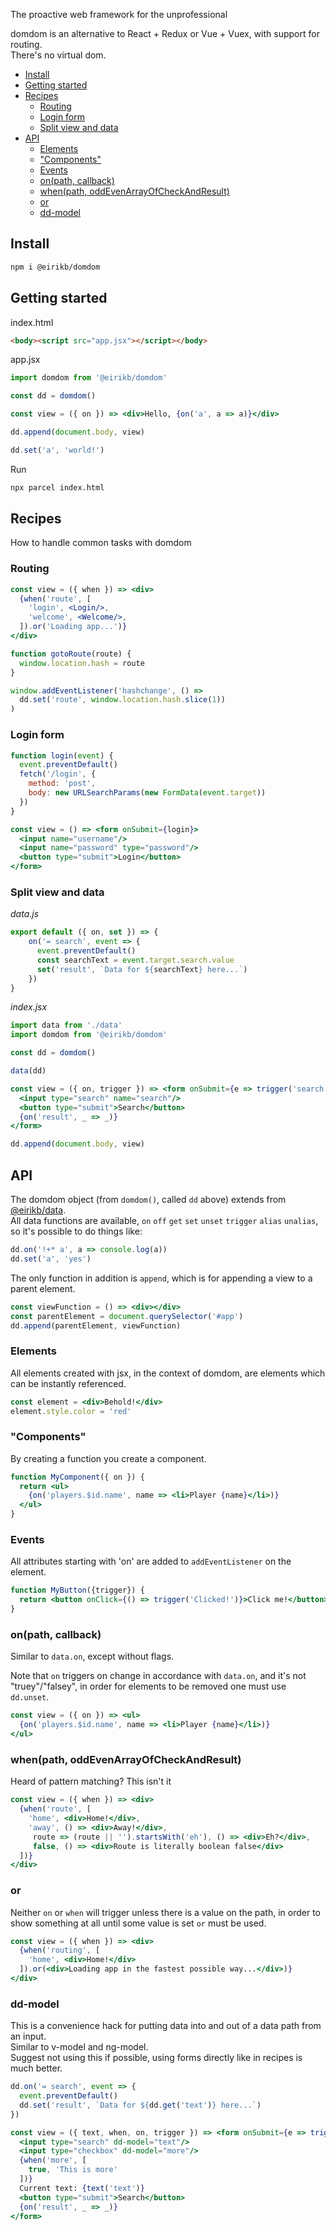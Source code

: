 The proactive web framework for the unprofessional

domdom is an alternative to React + Redux or Vue + Vuex, with support for routing.  
There's no virtual dom.

<!-- START doctoc generated TOC please keep comment here to allow auto update -->
<!-- DON'T EDIT THIS SECTION, INSTEAD RE-RUN doctoc TO UPDATE -->


- [Install](#install)
- [Getting started](#getting-started)
- [Recipes](#recipes)
  - [Routing](#routing)
  - [Login form](#login-form)
  - [Split view and data](#split-view-and-data)
- [API](#api)
  - [Elements](#elements)
  - ["Components"](#components)
  - [Events](#events)
  - [on(path, callback)](#onpath-callback)
  - [when(path, oddEvenArrayOfCheckAndResult)](#whenpath-oddevenarrayofcheckandresult)
  - [or](#or)
  - [dd-model](#dd-model)

<!-- END doctoc generated TOC please keep comment here to allow auto update -->

## Install

```bash
npm i @eirikb/domdom
```

## Getting started

index.html
```html
<body><script src="app.jsx"></script></body>
```

app.jsx
```jsx harmony
import domdom from '@eirikb/domdom'

const dd = domdom()

const view = ({ on }) => <div>Hello, {on('a', a => a)}</div>

dd.append(document.body, view)

dd.set('a', 'world!')
```

Run
```bash
npx parcel index.html
```

## Recipes

How to handle common tasks with domdom

### Routing

```jsx harmony
const view = ({ when }) => <div>
  {when('route', [
    'login', <Login/>,
    'welcome', <Welcome/>,
  ]).or('Loading app...')}
</div>

function gotoRoute(route) {
  window.location.hash = route
}

window.addEventListener('hashchange', () =>
  dd.set('route', window.location.hash.slice(1))
)
```

### Login form

```jsx harmony
function login(event) {
  event.preventDefault()
  fetch('/login', {
    method: 'post',
    body: new URLSearchParams(new FormData(event.target))
  })
}

const view = () => <form onSubmit={login}>
  <input name="username"/>
  <input name="password" type="password"/>
  <button type="submit">Login</button>
</form>
```

### Split view and data

*data.js*
```js
export default ({ on, set }) => {
    on('= search', event => {
      event.preventDefault()
      const searchText = event.target.search.value
      set('result', `Data for ${searchText} here...`)
    })
}
```

*index.jsx*
```jsx harmony
import data from './data'
import domdom from '@eirikb/domdom'

const dd = domdom()

data(dd)

const view = ({ on, trigger }) => <form onSubmit={e => trigger('search', e)}>
  <input type="search" name="search"/>
  <button type="submit">Search</button>
  {on('result', _ => _)}
</form>

dd.append(document.body, view)
```

## API

The domdom object (from `domdom()`, called `dd` above) extends from [@eirikb/data](https://www.npmjs.com/package/@eirikb/data).  
All data functions are available, 
`on` `off` `get` `set` `unset` `trigger` `alias` `unalias`, so it's possible to do things like:
```javascript
dd.on('!+* a', a => console.log(a))
dd.set('a', 'yes')
```

The only function in addition is `append`, which is for appending a view to a parent element.

```jsx harmony
const viewFunction = () => <div></div>
const parentElement = document.querySelector('#app')
dd.append(parentElement, viewFunction)
```

### Elements 

All elements created with jsx, in the context of domdom, are elements which can be instantly referenced.
```jsx harmony
const element = <div>Behold!</div>
element.style.color = 'red'
```

### "Components"

By creating a function you create a component.  

```jsx harmony
function MyComponent({ on }) {
  return <ul>
    {on('players.$id.name', name => <li>Player {name}</li>)}
  </ul>
}
```

### Events

All attributes starting with 'on' are added to `addEventListener` on the element.

```jsx harmony
function MyButton({trigger}) {
  return <button onClick={() => trigger('Clicked!')}>Click me!</button>
}
```

### on(path, callback)

Similar to `data.on`, except without flags.

Note that `on` triggers on change in accordance with `data.on`, and it's not "truey"/"falsey", in order
for elements to be removed one must use `dd.unset`.

```jsx harmony
const view = ({ on }) => <ul>
  {on('players.$id.name', name => <li>Player {name}</li>)}
</ul>
```

### when(path, oddEvenArrayOfCheckAndResult)

Heard of pattern matching? This isn't it

```jsx harmony
const view = ({ when }) => <div>
  {when('route', [
    'home', <div>Home!</div>,
    'away', () => <div>Away!</div>,
     route => (route || '').startsWith('eh'), () => <div>Eh?</div>,
     false, () => <div>Route is literally boolean false</div>
  ])}
</div>
```

### or

Neither `on` or `when` will trigger unless there is a value on the path, in order to show something at all
until some value is set `or` must be used.

```jsx harmony
const view = ({ when }) => <div>
  {when('routing', [
    'home', <div>Home!</div>
  ]).or(<div>Loading app in the fastest possible way...</div>)}
</div>
```

### dd-model

This is a convenience hack for putting data into and out of a data path from an input.  
Similar to v-model and ng-model.  
Suggest not using this if possible, using forms directly like in recipes is much better.


```jsx harmony
dd.on('= search', event => {
  event.preventDefault()
  dd.set('result', `Data for ${dd.get('text')} here...`)
})

const view = ({ text, when, on, trigger }) => <form onSubmit={e => trigger('search', e)}>
  <input type="search" dd-model="text"/>
  <input type="checkbox" dd-model="more"/>
  {when('more', [
    true, 'This is more'
  ])}
  Current text: {text('text')}
  <button type="submit">Search</button>
  {on('result', _ => _)}
</form>
```